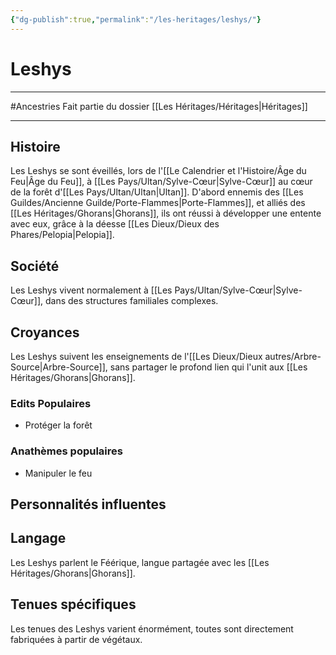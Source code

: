 ```yaml
---
{"dg-publish":true,"permalink":"/les-heritages/leshys/"}
---
```


# Leshys
---
#Ancestries 
Fait partie du dossier [[Les Héritages/Héritages\|Héritages]]

-------
## Histoire
Les Leshys se sont éveillés, lors de l'[[Le Calendrier et l'Histoire/Âge du Feu\|Âge du Feu]], à [[Les Pays/Ultan/Sylve-Cœur\|Sylve-Cœur]] au cœur de la forêt d'[[Les Pays/Ultan/Ultan\|Ultan]].
D'abord ennemis des [[Les Guildes/Ancienne Guilde/Porte-Flammes\|Porte-Flammes]], et alliés des [[Les Héritages/Ghorans\|Ghorans]], ils ont réussi à développer une entente avec eux, grâce à la déesse [[Les Dieux/Dieux des Phares/Pelopia\|Pelopia]].
## Société
Les Leshys vivent normalement à [[Les Pays/Ultan/Sylve-Cœur\|Sylve-Cœur]], dans des structures familiales complexes.
## Croyances
Les Leshys suivent les enseignements de l'[[Les Dieux/Dieux autres/Arbre-Source\|Arbre-Source]], sans partager le profond lien qui l'unit aux [[Les Héritages/Ghorans\|Ghorans]].
### Edits Populaires
- Protéger la forêt
### Anathèmes populaires
- Manipuler le feu
## Personnalités influentes

## Langage
Les Leshys parlent le Féérique, langue partagée avec les [[Les Héritages/Ghorans\|Ghorans]].
## Tenues spécifiques
Les tenues des Leshys varient énormément, toutes sont directement fabriquées à partir de végétaux.